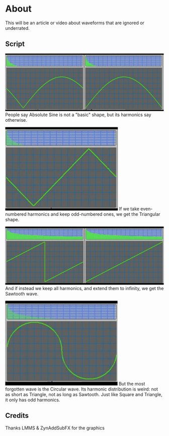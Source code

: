# About

This will be an article or video about waveforms that are ignored or underrated.

## Script

![](absin.jpg)
People say Absolute Sine is not a "basic" shape, but its harmonics say otherwise.

![](tri.jpg)
If we take even-numbered harmonics and keep odd-numbered ones, we get the Triangular shape.

![](saw.jpg)
And if instead we keep all harmonics, and extend them to infinity, we get the Sawtooth wave.

![](circle.jpg)
But the most forgotten wave is the Circular wave. Its harmonic distribution is weird: not as short as Triangle, not as long as Sawtooth. Just like Square and Triangle, it only has odd harmonics.

## Credits

Thanks LMMS & ZynAddSubFX for the graphics
